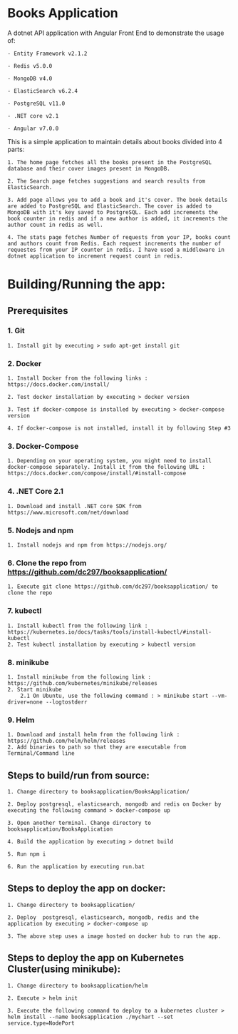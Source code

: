 # Books Application

A dotnet API application with Angular Front End to demonstrate the usage of:

    - Entity Framework v2.1.2

    - Redis v5.0.0

    - MongoDB v4.0

    - ElasticSearch v6.2.4

    - PostgreSQL v11.0

    - .NET core v2.1

    - Angular v7.0.0


This is a simple application to maintain details about books divided into 4 parts:

    1. The home page fetches all the books present in the PostgreSQL database and their cover images present in MongoDB.

    2. The Search page fetches suggestions and search results from ElasticSearch.

    3. Add page allows you to add a book and it's cover. The book details are added to PostgreSQL and ElasticSearch. The cover is added to MongoDB with it's key saved to PostgreSQL. Each add increments the book counter in redis and if a new author is added, it increments the author count in redis as well.

    4. The stats page fetches Number of requests from your IP, books count and authors count from Redis. Each request increments the number of requestes from your IP counter in redis. I have used a middleware in dotnet application to increment request count in redis.

# Building/Running the app:

## Prerequisites

### 1. Git

	1. Install git by executing > sudo apt-get install git
	
### 2. Docker

	1. Install Docker from the following links : https://docs.docker.com/install/
	
	2. Test docker installation by executing > docker version
	
	3. Test if docker-compose is installed by executing > docker-compose version
	
	4. If docker-compose is not installed, install it by following Step #3

### 3. Docker-Compose

	1. Depending on your operating system, you might need to install docker-compose separately. Install it from the following URL : https://docs.docker.com/compose/install/#install-compose
	
### 4. .NET Core 2.1

	1. Download and install .NET core SDK from https://www.microsoft.com/net/download

### 5. Nodejs and npm

	1. Install nodejs and npm from https://nodejs.org/
	
### 6. Clone the repo from https://github.com/dc297/booksapplication/

	1. Execute git clone https://github.com/dc297/booksapplication/ to clone the repo

### 7. kubectl

	1. Install kubectl from the following link : https://kubernetes.io/docs/tasks/tools/install-kubectl/#install-kubectl
	2. Test kubectl installation by executing > kubectl version
	
### 8. minikube

	1. Install minikube from the following link : https://github.com/kubernetes/minikube/releases
	2. Start minikube
		2.1 On Ubuntu, use the following command : > minikube start --vm-driver=none --logtostderr
### 9. Helm

	1. Download and install helm from the following link : https://github.com/helm/helm/releases
	2. Add binaries to path so that they are executable from Terminal/Command line


## Steps to build/run from source:

	1. Change directory to booksapplication/BooksApplication/
	
	2. Deploy postgresql, elasticsearch, mongodb and redis on Docker by executing the following command > docker-compose up
	
	3. Open another terminal. Change directory to booksapplication/BooksApplication
	
	4. Build the application by executing > dotnet build 
	
	5. Run npm i
	
	6. Run the application by executing run.bat

## Steps to deploy the app on docker:

	1. Change directory to booksapplication/
	
	2. Deploy  postgresql, elasticsearch, mongodb, redis and the application by executing > docker-compose up
	
	3. The above step uses a image hosted on docker hub to run the app.

## Steps to deploy the app on Kubernetes Cluster(using minikube):

	1. Change directory to booksapplication/helm
	
	2. Execute > helm init
	
	3. Execute the following command to deploy to a kubernetes cluster > helm install --name booksapplication ./mychart --set service.type=NodePort
